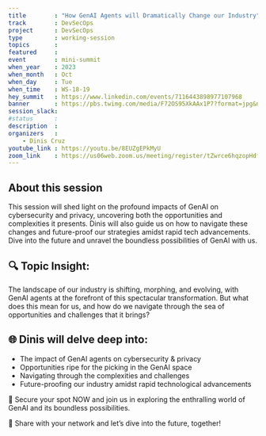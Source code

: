 ```yaml
---
title        : "How GenAI Agents will Dramatically Change our Industry"
track        : DevSecOps
project      : DevSecOps
type         : working-session
topics       :
featured     :
event        : mini-summit
when_year    : 2023
when_month   : Oct
when_day     : Tue
when_time    : WS-18-19
hey_summit   : https://www.linkedin.com/events/7116443898977107968
banner       : https://pbs.twimg.com/media/F72OS95XkAAx1P7?format=jpg&name=medium
session_slack:
#status      : 
description  :
organizers   :
    - Dinis Cruz      
youtube_link : https://youtu.be/8EUZgEPkMyU
zoom_link    : https://us06web.zoom.us/meeting/register/tZwrce6hqzopHdfO_qPcITdxKB-_gFnYzgNA
---
```



## About this session
This session will shed light on the profound impacts of GenAI on cybersecurity and privacy, uncovering both the opportunities and complexities it presents. Dinis will also guide us on how to navigate these changes and future-proof our strategies amidst rapid tech advancements. Dive into the future and unravel the boundless possibilities of GenAI with us.

## 🔍 Topic Insight:
The landscape of our industry is shifting, morphing, and evolving, with GenAI agents at the forefront of this spectacular transformation. But what does this mean for us, and how do we navigate through the sea of opportunities and challenges that it brings?

## 🌐 Dinis will delve deep into:
- The impact of GenAI agents on cybersecurity & privacy
- Opportunities ripe for the picking in the GenAI space
- Navigating through the complexities and challenges
- Future-proofing our industry amidst rapid technological advancements

🔗 Secure your spot NOW and join us in exploring the enthralling world of GenAI and its boundless possibilities.

🔄 Share with your network and let’s dive into the future, together!
